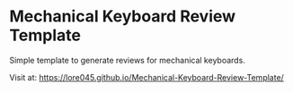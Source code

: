 # Mechanical Keyboard Review Template
Simple template to generate reviews for mechanical keyboards.

Visit at: https://lore045.github.io/Mechanical-Keyboard-Review-Template/
